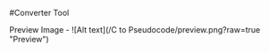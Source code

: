 #Converter Tool











Preview Image -
![Alt text](/C to Pseudocode/preview.png?raw=true "Preview")